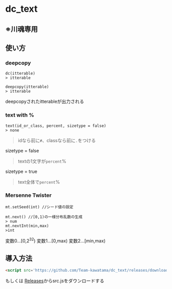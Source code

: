 # dc_text
## ※川魂専用

## 使い方
### deepcopy
```JS
dc(itterable)
> itterable
```
```JS
deepcopy(itterable)
> itterable
```
deepcopyされたitterableが出力される

### text with %
```JS
text(id_or_class, percent, sizetype = false)
> none
```
> idなら前に`#`、classなら前に`.`をつける

sizetype = false
> textの1文字が`percent`%

sizetype = true
> text全体で`percent`%

### Mersenne Twister
```JS
mt.setSeed(int) //シード値の設定

mt.next() //[0,1)の一様分布乱数の生成
> num
mt.nextInt(min,max)
>int
```
変数0...[0,2<sup>32</sup>)
変数1…[0,max)
変数2…[min,max)

## 導入方法
```HTML
<script src='https://github.com/Team-kawatama/dc_text/releases/download/text/src.js'></script>
```

もしくは
[Releases](https://github.com/Team-kawatama/dc_text/releases/tag/text)からsrc.jsをダウンロードする
